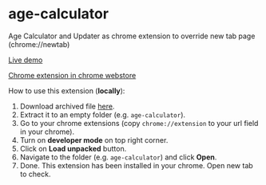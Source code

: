 # age-calculator

Age Calculator and Updater as chrome extension to override new tab page (chrome://newtab)

[Live demo](https://calculate-your-age.netlify.com)

[Chrome extension in chrome webstore][2]

How to use this extension (**locally**):

1. Download archived file [here][1].
2. Extract it to an empty folder (e.g. `age-calculator`).
3. Go to your chrome extensions (copy `chrome://extension` to your url field in your chrome).
4. Turn on **developer mode** on top right corner.
5. Click on **Load unpacked** button.
6. Navigate to the folder (e.g. `age-calculator`) and click **Open**.
7. Done. This extension has been installed in your chrome. Open new tab to check.

[1]: ../../raw/master/age-calculator-2-0-0.zip
[2]: https://chrome.google.com/webstore/detail/age-calculator-and-update/olndgnldoobcecnijailjdekbcpfgfeh
